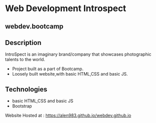 # Web Development Introspect 
## webdev.bootcamp  

## Description
IntroSpect is an imaginary brand/company that showcases photographic talents to the world.
- Project built as a part of Bootcamp.
- Loosely built website,with basic HTML,CSS and basic JS.
 
## Technologies
- basic HTML,CSS and basic JS
- Bootstrap

Website Hosted at : https://alen983.github.io/webdev.github.io
